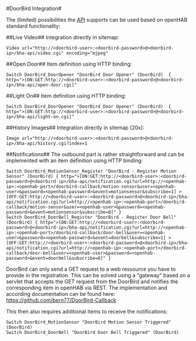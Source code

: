 #DoorBird Integration#

The (limited) possibilities the [API](http://doorbird.com/api) supports can be used based on openHAB standard functionality:

##Live Video##
Integration directly in sitemap:

    Video url="http://<doorbird-user>:<doorbird-password>@<doorbird-ip>/bha-api/video.cgi" encoding="mjpeg"

##Open Door##
Item definition using HTTP binding:

    Switch DoorBird_DoorOpener "DoorBird Door Opener" (DoorBird)  { http=">[ON:GET:http://<doorbird-user>:<doorbird-password>@<doorbird-ip>/bha-api/open-door.cgi]"

##Light On##
Item definition using HTTP binding:

    Switch DoorBird_DoorOpener "DoorBird Door Opener" (DoorBird)  { http=">[ON:GET:http://<doorbird-user>:<doorbird-password>@<doorbird-ip>/bha-api/light-on.cgi]"

##History Images##
Integration directly in sitemap (20x):

    Image url="http://<doorbird-user>:<doorbird-password>@<doorbird-ip>/bha-api/history.cgi?index=1

##Notifications##
The outbound part is rather straightforward and can be implemented with an item definition using HTTP binding:

    Switch DoorBird_MotionSensor_Register "DoorBird - Register Motion Sensor" (DoorBird) { http=">[ON:GET:http://<doorbird-user>:<doorbird-password>@<doorbird-ip>/bha-api/notification.cgi?url=http://<openhab-ip>:<openhab-port>/doorbird-callback/motion-sensor&user=<openhab-user>&password=<openhab-password>&event=motionsensor&subscribe=1] >[OFF:GET:http://<doorbird-user>:<doorbird-password>@<doorbird-ip>/bha-api/notification.cgi?url=http://<openhab-ip>:<openhab-port>/doorbird-callback/motion-sensor&user=<openhab-user>&password=<openhab-password>&event=motionsensor&subscribe=0]" }
    Switch DoorBird_DoorBell_Register "DoorBird - Register Door Bell" (DoorBird) { http=">[ON:GET:http://<doorbird-user>:<doorbird-password>@<doorbird-ip>/bha-api/notification.cgi?url=http://<openhab-ip>:<openhab-port>/doorbird-callback/door-bell&user=<openhab-user>&password=<openhab-password>&event=doorbell&subscribe=1] >[OFF:GET:http://<doorbird-user>:<doorbird-password>@<doorbird-ip>/bha-api/notification.cgi?url=http://<openhab-ip>:<openhab-port>/doorbird-callback/door-bell&user=<openhab-user>&password=<openhab-password>&event=doorbell&subscribe=0]" }

DoorBird can only send a GET request to a web ressource you have to provide in the registration.
This can be solved using a "gateway" based on a servlet that accepts the GET request from the DoorBird and notifies the corresponding item in openHAB via REST. The implementation and according documentation can be found here: https://github.com/bern77/DoorBird-Callback

This then also requires additional items to receive the notifications:

    Switch DoorBird_MotionSensor "DoorBird Motion Sensor Triggered" (DoorBird)
    Switch DoorBird_DoorBell "DoorBird Door Bell Triggered" (DoorBird)
